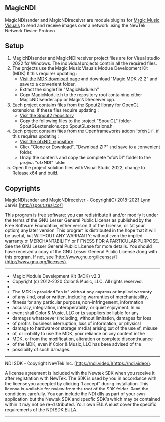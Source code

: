 ﻿## MagicNDI

MagicNDIsender and MagicNDIreceiver are module plugins for [Magic Music Visuals](https://magicmusicvisuals.com/) to send and receive images over a network using the NewTek Network Device Protocol.

## Setup

1. MagicNDIsender and MagicNDIreceiver project files are for Visual studio 2022 for Windows.
   The individual projects contain all the required files. 
2. The projects use the Magic Music Visuals Module Development Kit (MDK) 
   If this requires updating : 
    - [Visit the MDK download page](https://magicmusicvisuals.com/developers) and download "Magic MDK v2.2" and save to a convenient folder.
    - Extract the single file "MagicModule.h"
    - Copy MagicModule.h to the repository root containing either MagicNDIsender.cpp or MagicNDIreceiver.cpp.
3. Each project contains files from the Spout2 library for OpenGL extensions. 
   If these files require updating : 
   - [Visit the Spout2 repository](https://github.com/leadedge/Spout2/tree/master/SPOUTSDK/SpoutGL)
   - Copy the following files to the project "SpoutGL" folder
       SpoutGLextensions.cpp
	   SpoutGLextensions.h
4. Each project contains files from the Openframeworks addon "ofxNDI". 
   If this requires updating : 
    - [Visit the ofxNDI repository](https://github.com/leadedge/ofxNDI)
    - Click "Clone or Download", "Download ZIP" and save to a convenient folder.
    - Unzip the contents and copy the complete "ofxNDI" folder to the project "ofxNDI" folder
5. Open the project solution files with Visual Studio 2022, change to Release x64 and build. 

## Copyrights

MagicNDIsender and MagicNDIreceiver - Copyright(C) 2018-2023 Lynn Jarvis [http://spout.zeal.co/]

This program is free software: you can redistribute it and/or modify it under the terms of the GNU Lesser  General Public License as published by the Free Software Foundation, either version 3 of the License, or (at your option) any later version.
This program is distributed in the hope that it will be useful, but WITHOUT ANY WARRANTY; without even the implied warranty of MERCHANTABILITY or FITNESS FOR A PARTICULAR PURPOSE.  See the GNU Lesser General Public License for more details. 
You should have received a copy of the GNU Lesser General Public License along with this program.  If not, see [http://www.gnu.org/licenses/](http://www.gnu.org/licenses).

----------------------

 * Magic Module Development Kit (MDK) v2.3
 * Copyright (c) 2012-2020 Color & Music, LLC.  All rights reserved.
 *
 * The MDK is provided "as is" without any express or implied warranty
 * of any kind, oral or written, including warranties of merchantability,
 * fitness for any particular purpose, non-infringement, information
 * accuracy, integration, interoperability, or quiet enjoyment.  In no
 * event shall Color & Music, LLC or its suppliers be liable for any
 * damages whatsoever (including, without limitation, damages for loss
 * of profits, business interruption, loss of information, or physical
 * damage to hardware or storage media) arising out of the use of, misuse
 * of, or inability to use the MDK, your reliance on any content in the
 * MDK, or from the modification, alteration or complete discontinuance
 * of the MDK, even if Color & Music, LLC has been advised of the
 * possibility of such damages.
 
----------------------

NDI SDK - Copyright NewTek Inc. [https://ndi.video/](https://ndi.video/).

A license agreement is included with the Newtek SDK when you receive it after registration with NewTek.
The SDK is used by you in accordance with the license you accepted by clicking “I accept” during installation. This license is available for review from the root of the SDK folder.
Read the conditions carefully. You can include the NDI dlls as part of your own application, but the Newtek SDK and specfic SDK's which may be contained within it may not be re-distributed.
Your own EULA must cover the specific requirements of the NDI SDK EULA.

----------------------

